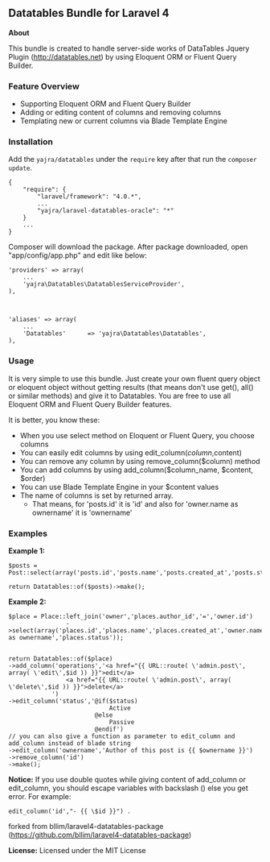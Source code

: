 ## Datatables Bundle for Laravel 4

**About**

This bundle is created to handle server-side works of DataTables Jquery Plugin (http://datatables.net) by using Eloquent ORM or Fluent Query Builder.

### Feature Overview
- Supporting Eloquent ORM and Fluent Query Builder
- Adding or editing content of columns and removing columns
- Templating new or current columns via Blade Template Engine


### Installation

Add the `yajra/datatables` under the `require` key after that run the `composer update`.

    {
        "require": {
            "laravel/framework": "4.0.*",
            ...
            "yajra/laravel-datatables-oracle": "*"
        }
        ...
    }

Composer will download the package. After package downloaded, open "app/config/app.php" and edit like below:

    'providers' => array(
        ...
        'yajra\Datatables\DatatablesServiceProvider',
    ),



    'aliases' => array(
        ...
        'Datatables'      => 'yajra\Datatables\Datatables',
    ),


### Usage

It is very simple to use this bundle. Just create your own fluent query object or eloquent object without getting results (that means don't use get(), all() or similar methods) and give it to Datatables.
You are free to use all Eloquent ORM and Fluent Query Builder features.

It is better, you know these:
- When you use select method on Eloquent or Fluent Query, you choose columns
- You can easily edit columns by using edit_column($column,$content)
- You can remove any column by using remove_column($column) method
- You can add columns by using add_column($column_name, $content, $order)
- You can use Blade Template Engine in your $content values
- The name of columns is set by returned array.
    - That means, for 'posts.id' it is 'id' and also for 'owner.name as ownername' it is 'ownername'


### Examples

**Example 1:**

    $posts = Post::select(array('posts.id','posts.name','posts.created_at','posts.status'));

    return Datatables::of($posts)->make();


**Example 2:**

    $place = Place::left_join('owner','places.author_id','=','owner.id')
                    ->select(array('places.id','places.name','places.created_at','owner.name as ownername','places.status'));


    return Datatables::of($place)
    ->add_column('operations','<a href="{{ URL::route( \'admin.post\', array( \'edit\',$id )) }}">edit</a>
                    <a href="{{ URL::route( \'admin.post\', array( \'delete\',$id )) }}">delete</a>
                ')
    ->edit_column('status','@if($status)
                                Active
                            @else
                                Passive
                            @endif')
    // you can also give a function as parameter to edit_column and add_column instead of blade string
    ->edit_column('ownername','Author of this post is {{ $ownername }}')
    ->remove_column('id')
    ->make();

**Notice:** If you use double quotes while giving content of add_column or edit_column, you should escape variables with backslash (\) else you get error. For example:

    edit_column('id',"- {{ \$id }}") .


forked from bllim/laravel4-datatables-package (https://github.com/bllim/laravel4-datatables-package)

**License:** Licensed under the MIT License
